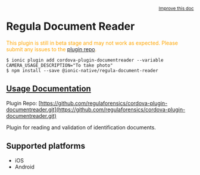 <a style="float:right;font-size:12px;" href="http://github.com/ionic-team/ionic-native/edit/master/src/@ionic-native/plugins/regula-document-reader/index.ts#L1">
  Improve this doc
</a>

# Regula Document Reader
  <p style="color:orange">
    This plugin is still in beta stage and may not work as expected. Please
    submit any issues to the <a target="_blank"
    href="/issues">plugin repo</a>.
  </p>


```
$ ionic plugin add cordova-plugin-documentreader --variable CAMERA_USAGE_DESCRIPTION="To take photo"
$ npm install --save @ionic-native/regula-document-reader
```

## [Usage Documentation](https://ionicframework.com/docs/native/regula-document-reader/)

Plugin Repo: [https://github.com/regulaforensics/cordova-plugin-documentreader.git](https://github.com/regulaforensics/cordova-plugin-documentreader.git)

Plugin for reading and validation of identification documents.

## Supported platforms
- iOS
- Android



